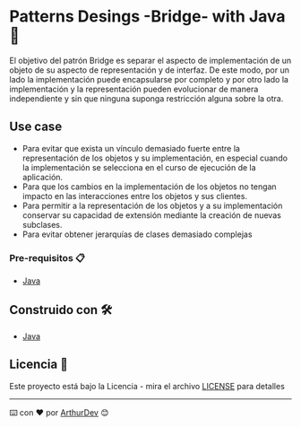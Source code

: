 # Patterns Desings -Bridge- with Java 🚀

El objetivo del patrón Bridge es separar el aspecto de implementación de un objeto de su aspecto de representación y de interfaz.
De este modo, por un lado la implementación puede encapsularse por completo y por
otro lado la implementación y la representación pueden evolucionar de manera
independiente y sin que ninguna suponga restricción alguna sobre la otra.

## Use case

* Para evitar que exista un vínculo demasiado fuerte entre la representación de los objetos y su implementación, en especial cuando la implementación se
selecciona en el curso de ejecución de la aplicación.
* Para que los cambios en la implementación de los objetos no tengan impacto en
las interacciones entre los objetos y sus clientes.
* Para permitir a la representación de los objetos y a su implementación conservar su capacidad de extensión mediante la creación de nuevas subclases.
* Para evitar obtener jerarquías de clases demasiado complejas

### Pre-requisitos 📋

* [Java](https://www.java.com/es/download/) 

## Construido con 🛠️

* [Java](https://www.java.com/es/download/)

## Licencia 📄

Este proyecto está bajo la Licencia - mira el archivo [LICENSE](LICENSE) para detalles

---
⌨️ con ❤️ por [ArthurDev](https://github.com/ArthurQR98) 😊
